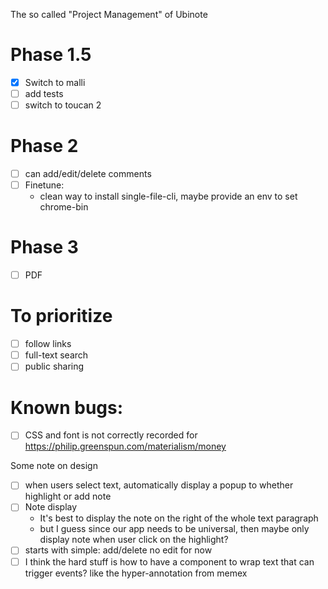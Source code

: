The so called "Project Management" of Ubinote


# Phase 1.5
- [x] Switch to malli
- [ ] add tests
- [ ] switch to toucan 2

# Phase 2
- [ ] can add/edit/delete comments
- [ ] Finetune:
  - clean way to install single-file-cli, maybe provide an env to set chrome-bin

# Phase 3
- [ ] PDF

# To prioritize
- [ ] follow links
- [ ] full-text search
- [ ] public sharing

# Known bugs:
- [ ] CSS and font is not correctly recorded for https://philip.greenspun.com/materialism/money

Some note on design
- [ ] when users select text, automatically display a popup to whether highlight or add note
- [ ] Note display
  - It's best to display the note on the right of the whole text paragraph
  - but I guess since our app needs to be universal, then maybe only display note when user click on the highlight?
- [ ] starts with simple: add/delete no edit for now
- [ ] I think the hard stuff is how to have a component to wrap text that can trigger events? like the hyper-annotation from memex

